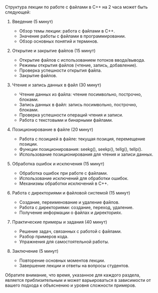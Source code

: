 Структура лекции по работе с файлами в C++ на 2 часа может быть следующей:

1. Введение (5 минут)
   - Обзор темы лекции: работа с файлами в C++.
   - Значение работы с файлами в программировании.
   - Обзор основных понятий и терминов.

2. Открытие и закрытие файлов (15 минут)
   - Открытие файлов с использованием потоков ввода/вывода.
   - Режимы открытия файлов (чтение, запись, добавление).
   - Проверка успешности открытия файла.
   - Закрытие файлов.

3. Чтение и запись данных в файл (30 минут)
   - Чтение данных из файла: чтение посимвольно, построчно, блоками.
   - Запись данных в файл: запись посимвольно, построчно, блоками.
   - Проверка успешности операций чтения и записи.
   - Работа с текстовыми и бинарными файлами.

4. Позиционирование в файле (20 минут)
   - Работа с позицией в файле: текущая позиция, перемещение позиции.
   - Функции позиционирования: seekg(), seekp(), tellg(), tellp().
   - Использование позиционирования для чтения и записи данных.

5. Обработка ошибок и исключения (15 минут)
   - Обработка ошибок при работе с файлами.
   - Использование исключений для обработки ошибок.
   - Механизмы обработки исключений в C++.

6. Работа с директориями и файловой системой (15 минут)
   - Создание, переименование и удаление файлов.
   - Работа с директориями: создание, переход, удаление.
   - Получение информации о файлах и директориях.

7. Практические примеры и задания (40 минут)
   - Решение задач, связанных с работой с файлами.
   - Разбор примеров кода.
   - Упражнения для самостоятельной работы.

8. Заключение (5 минут)
   - Повторение основных моментов лекции.
   - Завершение лекции и ответы на вопросы студентов.

Обратите внимание, что время, указанное для каждого раздела, является приблизительным и может варьироваться в зависимости от вашего подхода к объяснению и уровня сложности примеров.